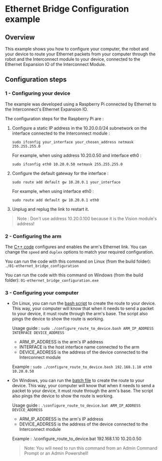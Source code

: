# Ethernet Bridge Configuration example

## Overview

This example shows you how to configure your computer, the robot and your device to route your Ethernet packets from your computer through the robot and the Interconnect module to your device, connected to the Ethernet Expansion IO of the Interconnect Module.

## Configuration steps

### 1 - Configuring your device

The example was developed using a Raspberry Pi connected by Ethernet to the Interconnect's Ethernet Expansion IO.

The configuration steps for the Raspberry Pi are : 

1. Configure a static IP address in the 10.20.0.0/24 subnetwork on the interface connected to the Interconnect module : 

    ```sudo ifconfig your_interface your_chosen_address netmask 255.255.255.0```

    For example, when using address 10.20.0.50 and interface eth0 : 

    ```sudo ifconfig eth0 10.20.0.50 netmask 255.255.255.0```

2. Configure the default gateway for the interface :

    ```sudo route add default gw 10.20.0.1 your_interface```

    For example, when using interface eth0 : 

    ```sudo route add default gw 10.20.0.1 eth0```

3. Unplug and replug the link to restart it.

> Note : Don't use address 10.20.0.100 because it is the Vision module's address!

### 2 - Configuring the arm

The [C++ code](./01-ethernet_bridge_configuration.cpp) configures and enables the arm's Ethernet link. You can change the ```speed``` and ```duplex``` options to match your required configuration. 

You can run the code with this command on Linux (from the build folder): 
```./01-ethernet_bridge_configuration```

You can run the code with this command on Windows (from the build folder): 
```01-ethernet_bridge_configuration.exe```

### 3 - Configuring your computer

- On Linux, you can run the [bash script](./configure_route_to_device.bash) to create the route to your device. This way, your computer will know that when it needs to send a packet to your device, it must route through the arm's base. The script also pings the device to show the route is working. 

    Usage guide : ```sudo ./configure_route_to_device.bash ARM_IP_ADDRESS INTERFACE DEVICE_ADDRESS```
    - ARM_IP_ADDRESS is the arm's IP address
    - INTERFACE is the host interface name connected to the arm
    - DEVICE_ADDRESS is the address of the device connected to the Interconnect module

    Example  : ```sudo ./configure_route_to_device.bash 192.168.1.10 eth0 10.20.0.50```


- On Windows, you can run the [batch file](./configure_route_to_device.bat) to create the route to your device. This way, your computer will know that when it needs to send a packet to your device, it must route through the arm's base. The script also pings the device to show the route is working.

    Usage guide : ```.\configure_route_to_device.bat ARM_IP_ADDRESS DEVICE_ADDRESS```
    - ARM_IP_ADDRESS is the arm's IP address
    - DEVICE_ADDRESS is the address of the device connected to the Interconnect module

    Example  : .\configure_route_to_device.bat 192.168.1.10 10.20.0.50

    > Note: You will need to run this command from an Admin Command Prompt or an Admin Powershell!
